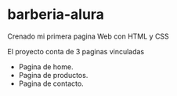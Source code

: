 # barberia-alura

Crenado mi primera pagina Web con HTML y CSS

El proyecto conta de 3 paginas vinculadas

* Pagina de home.
* Pagina de productos.
* Pagina de contacto.
